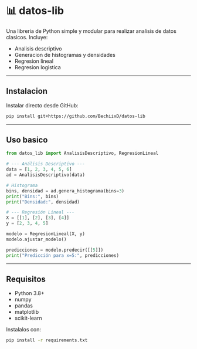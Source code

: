 # 📊 datos-lib

Una libreria de Python simple y modular para realizar analisis de datos clasicos.
Incluye:
- Analisis descriptivo
- Generacion de histogramas y densidades
- Regresion lineal
- Regresion logistica

---

## Instalacion
Instalar directo desde GitHub:
```bash
pip install git+https://github.com/BechiixD/datos-lib
```

---

## Uso basico
```python
from datos_lib import AnalisisDescriptivo, RegresionLineal

# --- Análisis Descriptivo ---
data = [1, 2, 3, 4, 5, 6]
ad = AnalisisDescriptivo(data)

# Histograma
bins, densidad = ad.genera_histograma(bins=3)
print("Bins:", bins)
print("Densidad:", densidad)

# --- Regresión Lineal ---
X = [[1], [2], [3], [4]]
y = [2, 3, 4, 5]

modelo = RegresionLineal(X, y)
modelo.ajustar_modelo()

predicciones = modelo.predecir([[5]])
print("Predicción para x=5:", predicciones)
```

---
## Requisitos
- Python 3.8+
- numpy
- pandas
- matplotlib
- scikit-learn

Instalalos con:
```bash
pip install -r requirements.txt